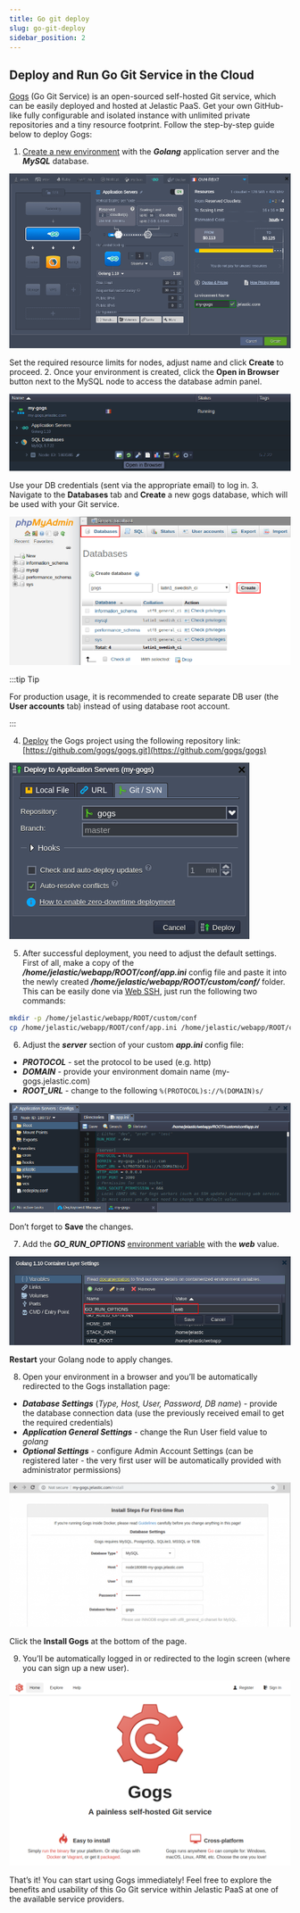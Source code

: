 ```yaml
---
title: Go git deploy
slug: go-git-deploy
sidebar_position: 2
---
```


## Deploy and Run Go Git Service in the Cloud

[Gogs](https://gogs.io/) (Go Git Service) is an open-sourced self-hosted Git service, which can be easily deployed and hosted at Jelastic PaaS. Get your own GitHub-like fully configurable and isolated instance with unlimited private repositories and a tiny resource footprint.
Follow the step-by-step guide below to deploy Gogs:

1. [Create a new environment](/docs/EnvironmentManagement/Setting%20Up%20Environment) with the **_Golang_** application server and the **_MySQL_** database.

<div style={{
    display:'flex',
    justifyContent: 'center',
    margin: '0 0 1rem 0'
}}>

![Locale Dropdown](./img/GoGitDeploy/create-golang-environment.png)

</div>

Set the required resource limits for nodes, adjust name and click **Create** to proceed. 2. Once your environment is created, click the **Open in Browser** button next to the MySQL node to access the database admin panel.

<div style={{
    display:'flex',
    justifyContent: 'center',
    margin: '0 0 1rem 0'
}}>

![Locale Dropdown](./img/GoGitDeploy/open-my-gogs-in-a-browser.png)

</div>

Use your DB credentials (sent via the appropriate email) to log in. 3. Navigate to the **Databases** tab and **Create** a new gogs database, which will be used with your Git service.

<div style={{
    display:'flex',
    justifyContent: 'center',
    margin: '0 0 1rem 0'
}}>

![Locale Dropdown](./img/GoGitDeploy/create-a-gogs-database.png)

</div>

:::tip Tip

For production usage, it is recommended to create separate DB user (the **User accounts** tab) instead of using database root account.

:::

4. [Deploy](/docs/Deployment/Deployment%20Guide) the Gogs project using the following repository link:
   [https://github.com/gogs/gogs.git](https://github.com/gogs/gogs)

<div style={{
    display:'flex',
    justifyContent: 'center',
    margin: '0 0 1rem 0'
}}>

![Locale Dropdown](./img/GoGitDeploy/deploy-the-gogs-project.png)

</div>

5. After successful deployment, you need to adjust the default settings.
   First of all, make a copy of the **_/home/jelastic/webapp/ROOT/conf/app.ini_** config file and paste it into the newly created **_/home/jelastic/webapp/ROOT/custom/conf/_** folder.
   This can be easily done via [Web SSH](/docs/Deployment%20Tools/SSH/SSH%20Access/Web%20SSH), just run the following two commands:

```bash
mkdir -p /home/jelastic/webapp/ROOT/custom/conf
cp /home/jelastic/webapp/ROOT/conf/app.ini /home/jelastic/webapp/ROOT/custom/conf/app.iniinstall gogs
```

6. Adjust the **_server_** section of your custom **_app.ini_** config file:

- **_PROTOCOL_** - set the protocol to be used (e.g. http)
- **_DOMAIN_** - provide your environment domain name (my-gogs.jelastic.com)
- **_ROOT_URL_** - change to the following `%(PROTOCOL)s://%(DOMAIN)s/`

<div style={{
    display:'flex',
    justifyContent: 'center',
    margin: '0 0 1rem 0'
}}>

![Locale Dropdown](./img/GoGitDeploy/adjust-the-server-section-of-app.ini_.png)

</div>

Don’t forget to **Save** the changes.

7. Add the **_GO_RUN_OPTIONS_** [environment variable](/docs/EnvironmentManagement/EnvironmentVariables/Environment%20Variables) with the **_web_** value.

<div style={{
    display:'flex',
    justifyContent: 'center',
    margin: '0 0 1rem 0'
}}>

![Locale Dropdown](./img/GoGitDeploy/go-run-option.png)

</div>

**Restart** your Golang node to apply changes.

8. Open your environment in a browser and you’ll be automatically redirected to the Gogs installation page:

- **_Database Settings_** (_Type, Host, User, Password, DB name_) - provide the database connection data (use the previously received email to get the required credentials)
- **_Application General Settings_** - change the Run User field value to _golang_
- **_Optional Settings_** - configure Admin Account Settings (can be registered later - the very first user will be automatically provided with administrator permissions)

<div style={{
    display:'flex',
    justifyContent: 'center',
    margin: '0 0 1rem 0'
}}>

![Locale Dropdown](./img/GoGitDeploy/gogs-installation-page-1024x526.png)

</div>

Click the **Install Gogs** at the bottom of the page.

9. You’ll be automatically logged in or redirected to the login screen (where you can sign up a new user).

<div style={{
    display:'flex',
    justifyContent: 'center',
    margin: '0 0 1rem 0'
}}>

![Locale Dropdown](./img/GoGitDeploy/gogs-login-screen.png)

</div>

That’s it! You can start using Gogs immediately!
Feel free to explore the benefits and usability of this Go Git service within Jelastic PaaS at one of the available service providers.
